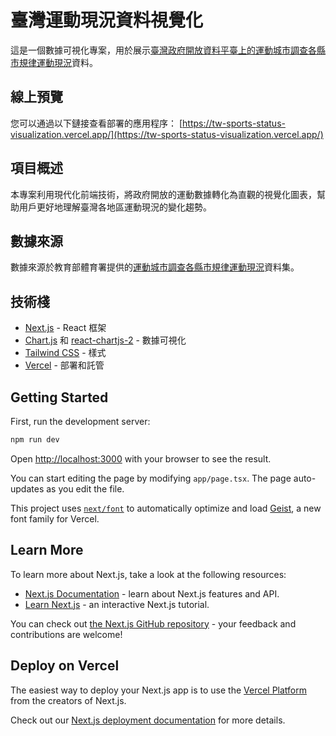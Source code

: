 # 臺灣運動現況資料視覺化

這是一個數據可視化專案，用於展示[臺灣政府開放資料平臺上的運動城市調查各縣市規律運動現況](https://data.gov.tw/dataset/24375)資料。

## 線上預覽

您可以通過以下鏈接查看部署的應用程序：
[https://tw-sports-status-visualization.vercel.app/](https://tw-sports-status-visualization.vercel.app/)

## 項目概述

本專案利用現代化前端技術，將政府開放的運動數據轉化為直觀的視覺化圖表，幫助用戶更好地理解臺灣各地區運動現況的變化趨勢。

## 數據來源

數據來源於教育部體育署提供的[運動城市調查各縣市規律運動現況](https://data.gov.tw/dataset/24375)資料集。

## 技術棧

- [Next.js](https://nextjs.org) - React 框架
- [Chart.js](https://www.chartjs.org/) 和 [react-chartjs-2](https://react-chartjs-2.js.org/) - 數據可視化
- [Tailwind CSS](https://tailwindcss.com/) - 樣式
- [Vercel](https://vercel.com/) - 部署和託管

## Getting Started

First, run the development server:

```bash
npm run dev
```

Open [http://localhost:3000](http://localhost:3000) with your browser to see the result.

You can start editing the page by modifying `app/page.tsx`. The page auto-updates as you edit the file.

This project uses [`next/font`](https://nextjs.org/docs/app/building-your-application/optimizing/fonts) to automatically optimize and load [Geist](https://vercel.com/font), a new font family for Vercel.

## Learn More

To learn more about Next.js, take a look at the following resources:

- [Next.js Documentation](https://nextjs.org/docs) - learn about Next.js features and API.
- [Learn Next.js](https://nextjs.org/learn) - an interactive Next.js tutorial.

You can check out [the Next.js GitHub repository](https://github.com/vercel/next.js) - your feedback and contributions are welcome!

## Deploy on Vercel

The easiest way to deploy your Next.js app is to use the [Vercel Platform](https://vercel.com/new?utm_medium=default-template&filter=next.js&utm_source=create-next-app&utm_campaign=create-next-app-readme) from the creators of Next.js.

Check out our [Next.js deployment documentation](https://nextjs.org/docs/app/building-your-application/deploying) for more details.
